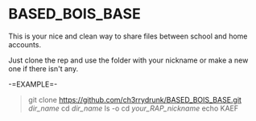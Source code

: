 # BASED_BOIS_BASE
This is your nice and clean way to share files between school and home accounts.

Just clone the rep and use the folder with your nickname or make a new one if there isn't any.

-=EXAMPLE=-
> git clone https://github.com/ch3rrydrunk/BASED_BOIS_BASE.git *dir_name*
> cd *dir_name*
> ls -o
> cd *your_RAP_nickname*
> echo KAEF
